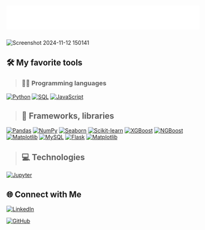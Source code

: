 # ![Name Animation](./name-animation.svg)

![Screenshot 2024-11-12 150141](https://github.com/user-attachments/assets/107bebde-1c5f-4254-ae20-55af94dac84f)

## 🛠️ My favorite tools
> ### 👨‍💻 Programming languages
[![Python](https://img.shields.io/badge/Python-3.9-blue?style=flat&logo=python&logoColor=white)](https://www.python.org)
[![SQL](https://img.shields.io/badge/SQL-Database-blue?style=flat&logo=postgresql&logoColor=white)](https://www.sql.org)
[![JavaScript](https://img.shields.io/badge/JavaScript-ES6-F7DF1E?style=flat&logo=javascript&logoColor=black)](https://www.javascript.com)

> ## 🧰 Frameworks, libraries
[![Pandas](https://img.shields.io/badge/Pandas-DataFrame-150458?style=flat&logo=pandas&logoColor=white)](https://pandas.pydata.org/)
[![NumPy](https://img.shields.io/badge/NumPy-1.24.0-013243?style=flat&logo=numpy&logoColor=white)](https://numpy.org/)
[![Seaborn](https://img.shields.io/badge/Seaborn-Statistical_Visualization-01A9C7?style=flat&logo=seaborn&logoColor=white)](https://seaborn.pydata.org/)
[![Scikit-learn](https://img.shields.io/badge/Scikit--learn-ML-7CA32F?style=flat&logo=scikit-learn&logoColor=white)](https://scikit-learn.org/)
[![XGBoost](https://img.shields.io/badge/XGBoost-Gradient_Boosting-3C7B40?style=flat&logo=xgboost&logoColor=white)](https://xgboost.ai/)
[![NGBoost](https://img.shields.io/badge/NGBoost-Bayesian_Gradient_Boosting-FF9933?style=flat&logo=ngboost&logoColor=white)](https://stanfordmlgroup.github.io/NGBoost/)
[![Matplotlib](https://img.shields.io/badge/Matplotlib-Plotting-3D76D5?style=flat&logo=matplotlib&logoColor=white)](https://matplotlib.org/)
[![MySQL](https://img.shields.io/badge/MySQL-Database-4479A1?style=flat&logo=mysql&logoColor=white)](https://www.mysql.com/)
[![Flask](https://img.shields.io/badge/Flask-Web_Framework-000000?style=flat&logo=flask&logoColor=white)](https://flask.palletsprojects.com/)
[![Matplotlib](https://img.shields.io/badge/Matplotlib-Plotting-3D76D5?style=flat&logo=matplotlib&logoColor=white)](https://matplotlib.org/)

> ## 💻 Technologies
[![Jupyter](https://img.shields.io/badge/Jupyter-Notebook-FFA500?style=flat&logo=jupyter&logoColor=white)](https://jupyter.org)

## 🌐 Connect with Me

<a href="https://www.linkedin.com/in/michael-angelo-voudouris-082a20207/" target="_blank">
    <img src="https://img.icons8.com/ios-filled/50/0077b5/linkedin.png" alt="LinkedIn" width="30" height="30">
</a>


[![GitHub](https://img.shields.io/badge/GitHub-Skills-181717?style=flat&logo=github&logoColor=white)](https://github.com/)

